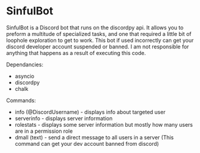 # SinfulBot
SinfulBot is a Discord bot that runs on the discordpy api. It allows you to preform a multitude of specialized tasks, and one that required a little bit of loophole exploration to get to work. This bot if used incorrectly can get your discord developer account suspended or banned. I am not responsible for anything that happens as a result of executing this code.

Dependancies:
- asyncio
- discordpy
- chalk

Commands:
- info (@DiscordUsername) - displays info about targeted user
- serverinfo - displays server information 
- rolestats - displays some server information but mostly how many users are in a permission role
- dmall (text) - send a direct message to all users in a server (This command can get your dev account banned from discord)
